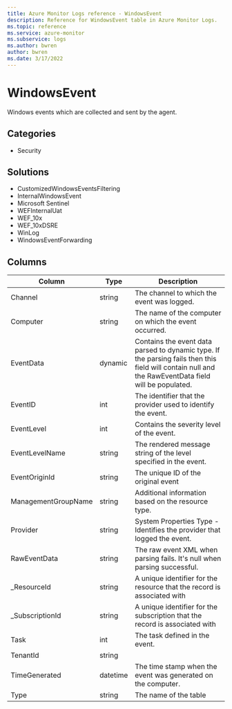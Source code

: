 ```yaml
---
title: Azure Monitor Logs reference - WindowsEvent
description: Reference for WindowsEvent table in Azure Monitor Logs.
ms.topic: reference
ms.service: azure-monitor
ms.subservice: logs
ms.author: bwren
author: bwren
ms.date: 3/17/2022
---
```


# WindowsEvent

 Windows events which are collected and sent by the agent.

## Categories

- Security
## Solutions

- CustomizedWindowsEventsFiltering
- InternalWindowsEvent
- Microsoft Sentinel
- WEFInternalUat
- WEF_10x
- WEF_10xDSRE
- WinLog
- WindowsEventForwarding




## Columns

| Column | Type | Description |
| --- | --- | --- |
| Channel | string | The channel to which the event was logged. |
| Computer | string | The name of the computer on which the event occurred. |
| EventData | dynamic | Contains the event data parsed to dynamic type. If the parsing fails then this field will contain null and the RawEventData field will be populated. |
| EventID | int | The identifier that the provider used to identify the event. |
| EventLevel | int | Contains the severity level of the event. |
| EventLevelName | string | The rendered message string of the level specified in the event. |
| EventOriginId | string | The unique ID of the original event |
| ManagementGroupName | string | Additional information based on the resource type. |
| Provider | string | System Properties Type - Identifies the provider that logged the event. |
| RawEventData | string | The raw event XML when parsing fails. It's null when parsing successful. |
| _ResourceId | string | A unique identifier for the resource that the record is associated with |
| _SubscriptionId | string | A unique identifier for the subscription that the record is associated with |
| Task | int | The task defined in the event. |
| TenantId | string |  |
| TimeGenerated | datetime | The time stamp when the event was generated on the computer. |
| Type | string | The name of the table |
